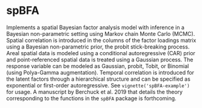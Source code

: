 # spBFA
Implements a spatial Bayesian factor analysis model with inference in a Bayesian non-parametric setting using Markov chain Monte Carlo (MCMC). Spatial correlation is introduced in the columns of the factor loadings matrix using a Bayesian non-parametric prior, the probit stick-breaking process. Areal spatial data is modeled using a conditional autoregressive (CAR) prior and point-referenced spatial data is treated using a Gaussian process. The response variable can be modeled as Gaussian, probit, Tobit, or Binomial (using Polya-Gamma augmentation). Temporal correlation is introduced for the latent factors through a hierarchical structure and can be specified as exponential or first-order autoregressive. See `vignette('spBFA-example')` for usage. A manuscript by Berchuck et al. 2019 that details the theory corresponding to the functions in the `spBFA` package is forthcoming.